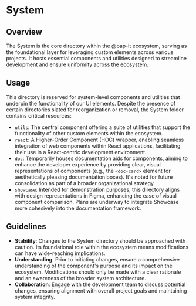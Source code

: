 # System

## Overview

The System is the core directory within the @pap-it ecosystem, serving as the foundational layer for leveraging custom elements across various projects. It hosts essential components and utilities designed to streamline development and ensure uniformity across the ecosystem.

## Usage

This directory is reserved for system-level components and utilities that underpin the functionality of our UI elements. Despite the presence of certain directories slated for reorganization or removal, the System folder contains critical resources:

- `utils`: The central component offering a suite of utilities that support the functionality of other custom elements within the ecosystem.
- `react`: A Higher-Order Component (HOC) wrapper, enabling seamless integration of web components within React applications, facilitating their use in a React-centric development environment.
- `doc`: Temporarily houses documentation aids for components, aiming to enhance the developer experience by providing clear, visual representations of components (e.g., the `<doc-card>` element for aesthetically pleasing documentation boxes). It's noted for future consolidation as part of a broader organizational strategy.
- `showcase`: Intended for demonstration purposes, this directory aligns with design representations in Figma, enhancing the ease of visual component comparison. Plans are underway to integrate Showcase more cohesively into the documentation framework.

## Guidelines

- **Stability**: Changes to the System directory should be approached with caution. Its foundational role within the ecosystem means modifications can have wide-reaching implications.
- **Understanding**: Prior to initiating changes, ensure a comprehensive understanding of the component's purpose and its impact on the ecosystem. Modifications should only be made with a clear rationale and an awareness of the broader system architecture.
- **Collaboration**: Engage with the development team to discuss potential changes, ensuring alignment with overall project goals and maintaining system integrity.
